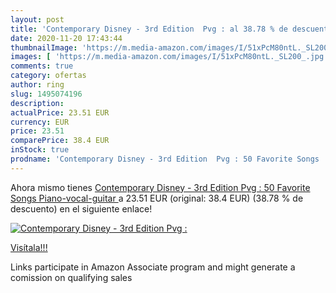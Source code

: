 ```yaml
---
layout: post
title: 'Contemporary Disney - 3rd Edition  Pvg : al 38.78 % de descuento'
date: 2020-11-20 17:43:44
thumbnailImage: 'https://m.media-amazon.com/images/I/51xPcM80ntL._SL200_.jpg'
images: [ 'https://m.media-amazon.com/images/I/51xPcM80ntL._SL200_.jpg' ]
comments: true
category: ofertas
author: ring
slug: 1495074196
description:
actualPrice: 23.51 EUR
currency: EUR
price: 23.51
comparePrice: 38.4 EUR
inStock: true
prodname: 'Contemporary Disney - 3rd Edition  Pvg : 50 Favorite Songs  Piano-vocal-guitar '
---
```


Ahora mismo tienes [Contemporary Disney - 3rd Edition  Pvg : 50 Favorite Songs  Piano-vocal-guitar ](https://www.amazon.es/dp/1495074196/?tag=tolees-21) a 23.51 EUR (original: 38.4 EUR) (38.78 %  de descuento) en el siguiente enlace!

[![Contemporary Disney - 3rd Edition  Pvg :](https://m.media-amazon.com/images/I/51xPcM80ntL._SL200_.jpg)](https://www.amazon.es/dp/1495074196/?tag=tolees-21)

[Visítala!!!](https://www.amazon.es/dp/1495074196/?tag=tolees-21)

Links participate in Amazon Associate program and might generate a comission on qualifying sales
